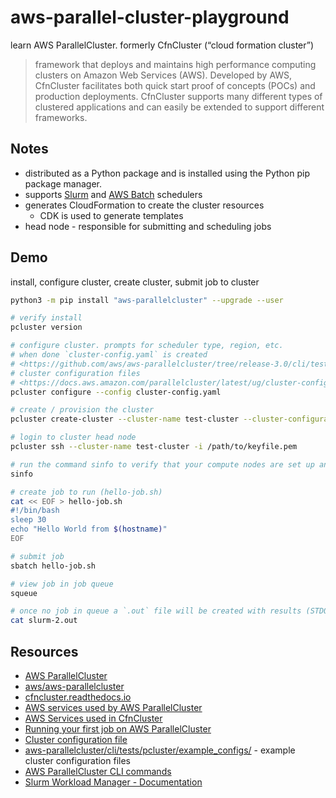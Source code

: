 # aws-parallel-cluster-playground

learn AWS ParallelCluster.  formerly CfnCluster (“cloud formation cluster”)

> framework that deploys and maintains high performance computing clusters on Amazon Web Services (AWS). Developed by AWS, CfnCluster facilitates both quick start proof of concepts (POCs) and production deployments. CfnCluster supports many different types of clustered applications and can easily be extended to support different frameworks.

## Notes

*  distributed as a Python package and is installed using the Python pip package manager.
* supports [Slurm](https://docs.aws.amazon.com/parallelcluster/latest/ug/slurm-workload-manager-v3.html) and [AWS Batch](https://docs.aws.amazon.com/parallelcluster/latest/ug/awsbatchcli-v3.html) schedulers
* generates CloudFormation to create the cluster resources
    * CDK is used to generate templates
* head node - responsible for submitting and scheduling jobs

## Demo

install, configure cluster, create cluster, submit job to cluster

```sh
python3 -m pip install "aws-parallelcluster" --upgrade --user

# verify install
pcluster version

# configure cluster. prompts for scheduler type, region, etc.
# when done `cluster-config.yaml` is created
# <https://github.com/aws/aws-parallelcluster/tree/release-3.0/cli/tests/pcluster/example_configs> for example
# cluster configuration files
# <https://docs.aws.amazon.com/parallelcluster/latest/ug/cluster-configuration-file-v3.html> - configuration files spec
pcluster configure --config cluster-config.yaml

# create / provision the cluster
pcluster create-cluster --cluster-name test-cluster --cluster-configuration cluster-config.yaml

# login to cluster head node
pcluster ssh --cluster-name test-cluster -i /path/to/keyfile.pem

# run the command sinfo to verify that your compute nodes are set up and configured.
sinfo

# create job to run (hello-job.sh)
cat << EOF > hello-job.sh
#!/bin/bash
sleep 30
echo "Hello World from $(hostname)"
EOF

# submit job
sbatch hello-job.sh

# view job in job queue
squeue

# once no job in queue a `.out` file will be created with results (STDOUT)
cat slurm-2.out
```

## Resources

- [AWS ParallelCluster](https://docs.aws.amazon.com/parallelcluster/latest/ug/what-is-aws-parallelcluster.html)
- [aws/aws-parallelcluster](https://github.com/aws/aws-parallelcluster)
- [cfncluster.readthedocs.io](https://cfncluster.readthedocs.io/en/latest/)
- [AWS services used by AWS ParallelCluster](https://docs.aws.amazon.com/parallelcluster/latest/ug/aws-services-v3.html)
- [AWS Services used in CfnCluster](https://cfncluster.readthedocs.io/en/latest/aws_services.html#aws-services)
- [Running your first job on AWS ParallelCluster](https://docs.aws.amazon.com/parallelcluster/latest/ug/tutorials-running-your-first-job-on-version-3.html)
- [Cluster configuration file](https://docs.aws.amazon.com/parallelcluster/latest/ug/cluster-configuration-file-v3.html)
- [aws-parallelcluster/cli/tests/pcluster/example_configs/](https://github.com/aws/aws-parallelcluster/tree/release-3.0/cli/tests/pcluster/example_configs) - example cluster configuration files
- [AWS ParallelCluster CLI commands](https://docs.aws.amazon.com/parallelcluster/latest/ug/commands-v3.html)
- [Slurm Workload Manager - Documentation](https://slurm.schedmd.com/documentation.html)